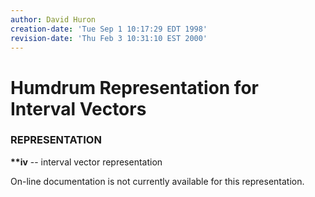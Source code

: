 ```yaml
---
author: David Huron
creation-date: 'Tue Sep 1 10:17:29 EDT 1998'
revision-date: 'Thu Feb 3 10:31:10 EST 2000'
---
```



Humdrum Representation for Interval Vectors
===========================================

### REPRESENTATION

**\*\*iv** \-- interval vector representation

On-line documentation is not currently available for this
representation.


